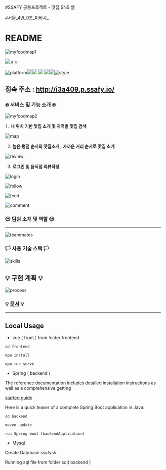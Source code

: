  #SSAFY 공통프로젝트 -  맛집 SNS 웹 

#서울_4반_9조_미바시_

#  README

![myfoodmap1](./img/myfoodmap1.png)

![ㅎㅇ](https://img.shields.io/badge/SSAFY-My--Food--Map-red)

![platform](https://img.shields.io/badge/platform-web-green?style=plastic)![](https://img.shields.io/badge/Server-AWS-yellow?style=plastic)![](https://img.shields.io/badge/version-1.0.0-green?style=plastic) ![](https://img.shields.io/badge/Language-Java,JavaScrpict,Html,css-critical?style=plastic) ![](https://img.shields.io/badge/database-Mysql-green?style=plastic)![](https://img.shields.io/badge/Framework-Springboot-brightgreen?style=plastic)![style](https://img.shields.io/badge/library-Vue--Vuetify-blue?style=plastic)

##               

##    접속 주소 : http://i3a409.p.ssafy.io/

 

###  🔥 서비스 및 기능 소개 🔥

![myfoodmap2](./img/myfoodmap2.png)



 1 .  **내 위치 기반 맛집 소개 및 지역별 맛집 검색**

   ![map](./img/map.png)



2. **높은 평점 순서의 맛집소개 , 가까운 거리 순서로 맛집 소개**

![review](./img/review.png)                                     



3. **로그인 및 음식점 리뷰작성**

![login](./img/login.png)                    






![follow](./img/follow.png)                   




![feed](./img/feed.png)                




![comment](./img/comment.png)                 



### 😍 팀원 소개 및 역할 😍

------



![teammates](./img/teammates.png)







### 🏳️ 사용 기술 스택 🏳️

![skills](./img/skills.png)







## **💡**  구현 계획  **💡** 

![process](./img/process.png)







### **💡**  [문서](https://lab.ssafy.com/s03-webmobile2-sub3/s03p13a409/tree/master/%EB%AC%B8%EC%84%9C )  **💡**

------





## Local Usage

- vue ( front ) from folder frontend

```
cd frontend

npm install

npm run serve
```



-  Spring ( backend )

  The reference documentation includes detailed installation instructions as well as a comprehensive getting

 [started guide]( https://docs.spring.io/spring-boot/docs/current-SNAPSHOT/reference/html/getting-started.html#getting-started-first-application )


  Here is a quick teaser of a complete Spring Boot application in Java:

  


```
cd backend 

maven update

run Spring boot (backendApplication)
```



-  Mysql 

  Create Database ssafysk

   Running sql file from folder sql( backend )
